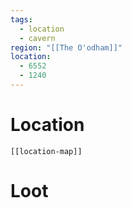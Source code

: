 ```yaml
---
tags:
  - location
  - cavern
region: "[[The O'odham]]"
location:
  - 6552
  - 1240
---
```

# Location
```meta-bind-embed
[[location-map]]
```
# Loot
